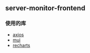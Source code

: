 ## server-monitor-frontend

### 使用的库

- [axios](https://axios-http.com/)
- [mui](https://mui.com/zh/)
- [recharts](https://recharts.org/zh-CN)

